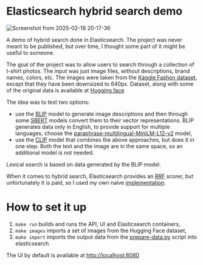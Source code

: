 # Elasticsearch hybrid search demo

![Screenshot from 2025-02-18 20-17-36](https://github.com/user-attachments/assets/190ad91a-7062-4584-aa42-722dcf6b1849)

A demo of hybrid search done in Elasticsearch. The project was never meant to be published, but over time, I thought some part of it might be useful to someone.

The goal of the project was to allow users to search through a collection of t-shirt photos. The input was just image files, without descriptions, brand names, colors, etc. The images were taken from the [Kaggle Fashon dataset](https://www.kaggle.com/datasets/paramaggarwal/fashion-product-images-dataset), except that they have been downsized to 640px. Dataset, along with some of the original data is available at [Hugging face](https://huggingface.co/datasets/gilek19/tshirts)

The idea was to test two options:
- use the [BLIP](https://huggingface.co/docs/transformers/model_doc/blip) model to generate image descriptions and then through some [SBERT](https://sbert.net/docs/sentence_transformer/pretrained_models.html) models convert them to their vector representations. BLIP generates data only in English, to provide support for multiple languages, choose the [paraphrase-multilingual-MiniLM-L12-v2](https://huggingface.co/sentence-transformers/paraphrase-multilingual-MiniLM-L12-v2) model,
- use the [CLIP](https://github.com/openai/CLIP) model that combines the above approaches, but does it in one step. Both the text and the image are in the same space, so an additional model is not needed.

Lexical search is based on data generated by the BLIP model.

When it comes to hybrid search, Elasticsearch provides an [RRF](https://www.elastic.co/guide/en/elasticsearch/reference/current/rrf.html) scorer, but unfortunately it is paid, so I used my own naive [implementation](https://github.com/gilek/vector-search-demo/blob/master/api/src/rrf.py).

# How to set it up

1. `make run` builds and runs the API, UI and Elasticsearch containers,
1. `make images` imports a set of images from the Hugging Face dataset,
1. `make import` imports the output data from the [prepare-data.py](https://github.com/gilek/vector-search-demo/blob/master/data/prepare-data.py) script into elasticsearch.

The UI by default is available at [http://localhost:8080](http://localhost:8080)
